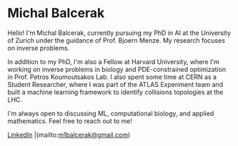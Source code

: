# Michal Balcerak

Hello! I'm Michal Balcerak, currently pursuing my PhD in AI at the University of Zurich under the guidance of Prof. Bjoern Menze. My research focuses on inverse problems.

In addition to my PhD, I'm also a Fellow at Harvard University, where I'm working on inverse problems in biology and PDE-constrained optimization in Prof. Petros Koumoutsakos Lab. I also spent some time at CERN as a Student Researcher, where I was part of the ATLAS Experiment team and built a machine learning framework to identify collisions topologies at the LHC.

I'm always open to discussing ML, computational biology, and applied mathematics. Feel free to reach out to me!

[LinkedIn](https://www.linkedin.com/in/michal-balcerak-a7180717b/) |(mailto:m1balcerak@gmail.com)

